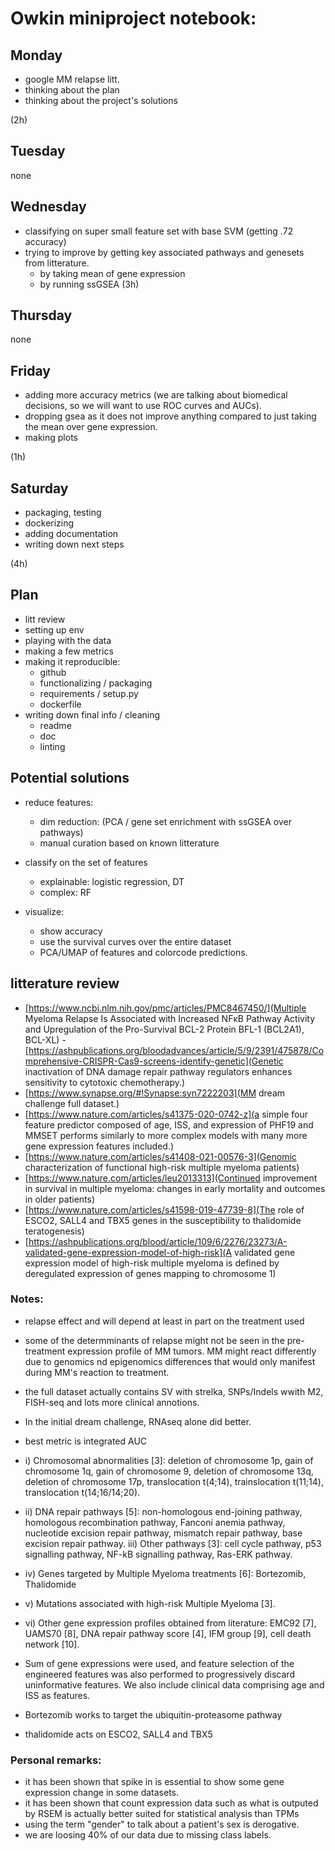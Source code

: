 # Owkin miniproject notebook:

## Monday

- google MM relapse litt.
- thinking about the plan
- thinking about the project's solutions

(2h)

## Tuesday

none

## Wednesday

- classifying on super small feature set with base SVM (getting .72 accuracy)
- trying to improve by getting key associated pathways and genesets from litterature.
  - by taking mean of gene expression
  - by running ssGSEA
(3h)

## Thursday

none
## Friday

- adding more accuracy metrics (we are talking about biomedical decisions, so we will want to use ROC curves and AUCs).
- dropping gsea as it does not improve anything compared to just taking the mean over gene expression.
- making plots

(1h)

## Saturday

- packaging, testing
- dockerizing
- adding documentation
- writing down next steps

(4h)

## Plan

- litt review
- setting up env
- playing with the data
- making a few metrics
- making it reproducible:
  - github
  - functionalizing / packaging
  - requirements / setup.py
  - dockerfile
- writing down final info / cleaning
  - readme
  - doc
  - linting

## Potential solutions

- reduce features:
  - dim reduction: (PCA / gene set enrichment with ssGSEA over pathways)
  - manual curation based on known litterature

- classify on the set of features
  - explainable: logistic regression, DT
  - complex: RF
  
- visualize:
  - show accuracy
  - use the survival curves over the entire dataset
  - PCA/UMAP of features and colorcode predictions.


## litterature review

- [https://www.ncbi.nlm.nih.gov/pmc/articles/PMC8467450/](Multiple Myeloma Relapse Is Associated with Increased NFκB Pathway Activity and Upregulation of the Pro-Survival BCL-2 Protein BFL-1 (BCL2A1), BCL-XL)
-[https://ashpublications.org/bloodadvances/article/5/9/2391/475878/Comprehensive-CRISPR-Cas9-screens-identify-genetic](Genetic inactivation of DNA damage repair pathway regulators enhances sensitivity to cytotoxic chemotherapy.)
- [https://www.synapse.org/#!Synapse:syn7222203](MM dream challenge full dataset.)
- [https://www.nature.com/articles/s41375-020-0742-z](a simple four feature predictor composed of age, ISS, and expression of PHF19 and MMSET performs similarly to more complex models with many more gene expression features included.)
- [https://www.nature.com/articles/s41408-021-00576-3](Genomic characterization of functional high-risk multiple myeloma patients)
- [https://www.nature.com/articles/leu2013313](Continued improvement in survival in multiple myeloma: changes in early mortality and outcomes in older patients)
- [https://www.nature.com/articles/s41598-019-47739-8](The role of ESCO2, SALL4 and TBX5 genes in the susceptibility to thalidomide teratogenesis)
- [https://ashpublications.org/blood/article/109/6/2276/23273/A-validated-gene-expression-model-of-high-risk](A validated gene expression model of high-risk multiple myeloma is defined by deregulated expression of genes mapping to chromosome 1)
### Notes:

- relapse effect and will depend at least in part on the treatment used
- some of the determminants of relapse might not be seen in the pre-treatment expression profile of MM tumors. MM might react differently due to genomics nd epigenomics differences that would only manifest during MM's reaction to treatment.
- the full dataset actually contains SV with strelka, SNPs/Indels wwith M2, FISH-seq and lots more clinical annotions.
- In the initial dream challenge, RNAseq alone did better. 
- best metric is integrated AUC

- i) Chromosomal abnormalities [3]: deletion of chromosome 1p, gain of chromosome 1q, gain of chromosome 9, deletion of chromosome 13q, deletion of chromosome 17p, translocation t(4;14), trainslocation t(11;14), translocation t(14;16/14;20).
- ii) DNA repair pathways [5]: non-homologous end-joining pathway, homologous recombination pathway, Fanconi anemia pathway, nucleotide excision repair pathway, mismatch repair pathway, base excision repair pathway.
iii) Other pathways [3]: cell cycle pathway, p53 signalling pathway, NF-kB signalling pathway, Ras-ERK pathway.
- iv) Genes targeted by Multiple Myeloma treatments [6]: Bortezomib, Thalidomide
- v) Mutations associated with high-risk Multiple Myeloma [3].
- vi) Other gene expression profiles obtained from literature: EMC92 [7], UAMS70 [8], DNA repair pathway score [4], IFM group [9], cell death network [10].
- Sum of gene expressions were used, and feature selection of the engineered features was also performed to progressively discard uninformative features. We also include clinical data comprising age and ISS as features.
- Bortezomib works to target the ubiquitin-proteasome pathway
- thalidomide acts on ESCO2, SALL4 and TBX5

### Personal remarks:

- it has been shown that spike in is essential to show some gene expression change in some datasets.
- it has been shown that count expression data such as what is outputed by RSEM is actually better suited for statistical analysis than TPMs
- using the term "gender" to talk about a patient's sex is derogative.
- we are loosing 40% of our data due to missing class labels.
